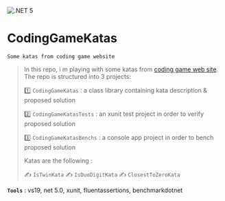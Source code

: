 ![.NET 5](https://github.com/aimenux/CodingGameKatas/workflows/.NET%205/badge.svg)

# CodingGameKatas
```
Some katas from coding game website
```

> In this repo, i m playing with some katas from [coding game web site](https://www.codingame.com/start). The repo is structured into 3 projects:
>
> :one: `CodingGameKatas` : a class library containing kata description & proposed solution
>
> :two: `CodingGameKatasTests` : an xunit test project in order to verify proposed solution
>
> :three: `CodingGameKatasBenchs` : a console app project in order to bench proposed solution
>
> Katas are the following :
>
> :writing_hand: `IsTwinKata`
> :writing_hand: `IsDuoDigitKata`
> :writing_hand: `ClosestToZeroKata`

**`Tools`** : vs19, net 5.0, xunit, fluentassertions, benchmarkdotnet